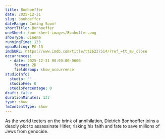 ```yaml
---
title: Bonhoeffer
date: 2025-12-31
slug: bonhoeffer
dateRange: Coming Soon!
shortTitle: Bonhoeffer
oneSheet: /one-sheet-images/Bonhoffer.png
showType: Cinema
runningTime: 133
mpaaRating: PG-13
imdbURL: https://www.imdb.com/title/tt26237514/?ref_=tt_mv_close
occurrences:
  - date: 2025-12-31 00:00:00-0600
    format: 2D
    fieldGroup: show_occurrence
studioInfo:
  studio: ""
  studioFee: 0
  studioPercentage: 0
draft: false
durationMinutes: 133
type: show
fmContentType: show
---
```

As the world teeters on the brink of annihilation, Dietrich Bonhoeffer joins a deadly plot to assassinate Hitler, risking his faith and fate to save millions of Jews from genocide.

